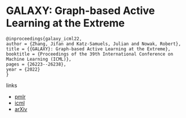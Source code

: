 # GALAXY: Graph-based Active Learning at the Extreme

```
@inproceedings{galaxy_icml22,
author = {Zhang, Jifan and Katz-Samuels, Julian and Nowak, Robert},
title = {{GALAXY}: Graph-based Active Learning at the Extreme},
booktitle = {Proceedings of the 39th International Conference on Machine Learning (ICML)},
pages = {26223--26238},
year = {2022}
}
```

links
 - [pmlr](https://proceedings.mlr.press/v162/zhang22k.html)
- [icml](https://icml.cc/Conferences/2022/Schedule?showEvent=16536)
- [arXiv](https://arxiv.org/abs/2202.01402)
